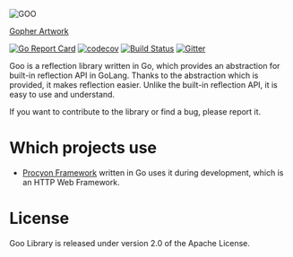 
![GOO](https://cdn-images-1.medium.com/max/800/1*S-qbAztlMzLLRQoxzqU5zg.png)

[Gopher Artwork](https://github.com/ashleymcnamara/gophers)

[![Go Report Card](https://goreportcard.com/badge/github.com/procyon-projects/goo)](https://goreportcard.com/report/github.com/procyon-projects/goo)
[![codecov](https://codecov.io/gh/procyon-projects/goo/branch/master/graph/badge.svg?token=EOFTB97YHD)](https://codecov.io/gh/procyon-projects/goo)
[![Build Status](https://travis-ci.com/procyon-projects/goo.svg?branch=master)](https://travis-ci.com/procyon-projects/goo)
[![Gitter](https://badges.gitter.im/procyon-projects/community.svg)](https://gitter.im/procyon-projects/community?utm_source=badge&utm_medium=badge&utm_campaign=pr-badge)


Goo is a reflection library written in Go, which provides an abstraction for built-in reflection API in GoLang. Thanks to the abstraction which is provided, it makes reflection easier. Unlike the built-in reflection API,  it is easy to use and understand.

If you want to contribute to the library or find a bug, please report it.

# Which projects use
* [Procyon Framework](https://www.github.com/procyon-projects) written in Go uses it during development,
which is an HTTP Web Framework.

# License
Goo Library is released under version 2.0 of the Apache License.
